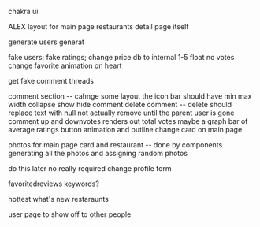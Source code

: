 chakra ui

ALEX
layout for main page
restaurants detail page itself

generate users
generat 

fake users;
fake ratings;
change price db to internal 1-5 float no votes
change favorite animation on heart

get fake comment threads

comment section -- cahnge some layout the icon bar should have min max width 
collapse show hide comment 
delete comment -- delete should replace text with null not actually remove until the parent user is gone
comment up and downvotes renders out total votes
maybe a graph bar of average ratings
button animation and outline 
change card on main page

photos for main page card and restaurant
-- done by components generating all the photos and assigning random photos








do this later no really required
change profile form

favoritedreviews
keywords?




hottest what's new restaraunts

user page to show off to other people









